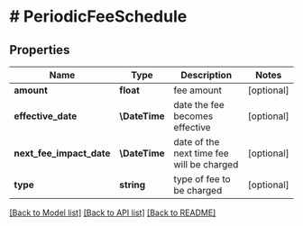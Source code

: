# # PeriodicFeeSchedule

## Properties

Name | Type | Description | Notes
------------ | ------------- | ------------- | -------------
**amount** | **float** | fee amount | [optional]
**effective_date** | **\DateTime** | date the fee becomes effective | [optional]
**next_fee_impact_date** | **\DateTime** | date of the next time fee will be charged | [optional]
**type** | **string** | type of fee to be charged | [optional]

[[Back to Model list]](../../README.md#models) [[Back to API list]](../../README.md#endpoints) [[Back to README]](../../README.md)
